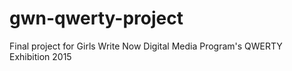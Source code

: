# gwn-qwerty-project
Final project for Girls Write Now Digital Media Program's QWERTY Exhibition 2015
